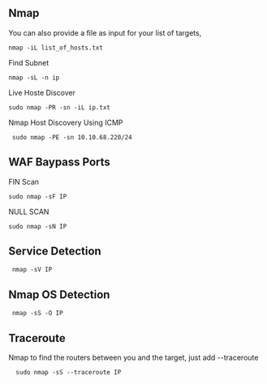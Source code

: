 ## Nmap
You can also provide a file as input for your list of targets,
  
    nmap -iL list_of_hosts.txt

Find Subnet

    nmap -sL -n ip
    
 Live Hoste Discover
 
    sudo nmap -PR -sn -iL ip.txt

 Nmap Host Discovery Using ICMP 
 
     sudo nmap -PE -sn 10.10.68.220/24


  ## WAF Baypass Ports
  
   FIN Scan
   
    sudo nmap -sF IP
        
        
   NULL SCAN 
    
    sudo nmap -sN IP
         
 ## Service Detection 
      
     nmap -sV IP   
        
 ## Nmap OS Detection
 
     nmap -sS -O IP
     
 ## Traceroute
  Nmap to find the routers between you and the target, just add --traceroute
  
      sudo nmap -sS --traceroute IP
      
      
  
      
      
      
       
        
        
